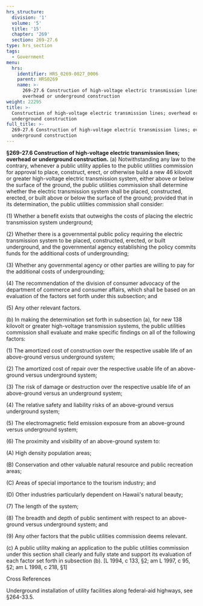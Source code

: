 ```yaml
---
hrs_structure:
  division: '1'
  volume: '5'
  title: '15'
  chapter: '269'
  section: 269-27.6
type: hrs_section
tags:
  - Government
menu:
  hrs:
    identifier: HRS_0269-0027_0006
    parent: HRS0269
    name: >-
      269-27.6 Construction of high-voltage electric transmission lines;
      overhead or underground construction
weight: 22295
title: >-
  Construction of high-voltage electric transmission lines; overhead or
  underground construction
full_title: >-
  269-27.6 Construction of high-voltage electric transmission lines; overhead or
  underground construction
---
```

**§269-27.6 Construction of high-voltage electric transmission lines; overhead or underground construction.** (a) Notwithstanding any law to the contrary, whenever a public utility applies to the public utilities commission for approval to place, construct, erect, or otherwise build a new 46 kilovolt or greater high-voltage electric transmission system, either above or below the surface of the ground, the public utilities commission shall determine whether the electric transmission system shall be placed, constructed, erected, or built above or below the surface of the ground; provided that in its determination, the public utilities commission shall consider:

(1) Whether a benefit exists that outweighs the costs of placing the electric transmission system underground;

(2) Whether there is a governmental public policy requiring the electric transmission system to be placed, constructed, erected, or built underground, and the governmental agency establishing the policy commits funds for the additional costs of undergrounding;

(3) Whether any governmental agency or other parties are willing to pay for the additional costs of undergrounding;

(4) The recommendation of the division of consumer advocacy of the department of commerce and consumer affairs, which shall be based on an evaluation of the factors set forth under this subsection; and

(5) Any other relevant factors.

(b) In making the determination set forth in subsection (a), for new 138 kilovolt or greater high-voltage transmission systems, the public utilities commission shall evaluate and make specific findings on all of the following factors:

(1) The amortized cost of construction over the respective usable life of an above-ground versus underground system;

(2) The amortized cost of repair over the respective usable life of an above-ground versus underground system;

(3) The risk of damage or destruction over the respective usable life of an above-ground versus an underground system;

(4) The relative safety and liability risks of an above-ground versus underground system;

(5) The electromagnetic field emission exposure from an above-ground versus underground system;

(6) The proximity and visibility of an above-ground system to:

(A) High density population areas;

(B) Conservation and other valuable natural resource and public recreation areas;

(C) Areas of special importance to the tourism industry; and

(D) Other industries particularly dependent on Hawaii's natural beauty;

(7) The length of the system;

(8) The breadth and depth of public sentiment with respect to an above-ground versus underground system; and

(9) Any other factors that the public utilities commission deems relevant.

(c) A public utility making an application to the public utilities commission under this section shall clearly and fully state and support its evaluation of each factor set forth in subsection (b). [L 1994, c 133, §2; am L 1997, c 95, §2; am L 1998, c 218, §1]

Cross References

Underground installation of utility facilities along federal-aid highways, see §264-33.5.